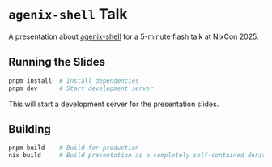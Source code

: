 # `agenix-shell` Talk

A presentation about [agenix-shell](https://github.com/aciceri/agenix-shell) for a 5-minute flash talk at NixCon 2025.

## Running the Slides

```bash
pnpm install  # Install dependencies
pnpm dev      # Start development server
```

This will start a development server for the presentation slides.

## Building

```bash
pnpm build    # Build for production
nix build     # Build presentation as a completely self-contained derivation
```

